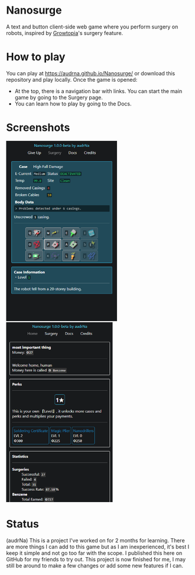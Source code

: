 # Nanosurge
A text and button client-side web game where you perform surgery on robots, inspired by [Growtopia](https://www.growtopiagame.com/)'s surgery feature.

# How to play
You can play at https://audrna.github.io/Nanosurge/ or download this repository and play locally. Once the game is opened:
+ At the top, there is a navigation bar with links. You can start the main game by going to the Surgery page.
+ You can learn how to play by going to the Docs.

# Screenshots
<img src="./static/Nanosurge_ss_0.png" width="300"> <img src="./static/Nanosurge_ss_1.png" width="288">

# Status
(audrNa) This is a project I've worked on for 2 months for learning. There are more things I can add to this game but as I am inexperienced, it's best I keep it simple and not go too far with the scope. I published this here on GitHub for my friends to try out. This project is now finished for me, I may still be around to make a few changes or add some new features if I can.
